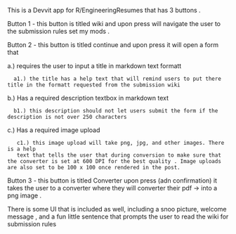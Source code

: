 This is a Devvit app for R/EngineeringResumes  that has 3 buttons . 



Button 1 - this button is titled wiki and upon press will navigate the user 
to the submission rules set my mods . 




Button 2 - this button is titled continue and upon press it will open a form that



  a.) requires the user to input a title in markdown text formatt
  
      a1.) the title has a help text that will remind users to put there title in the formatt requested from the submission wiki 


      
  b.) Has a required description textbox in markdown text 
  
      b1.) this description should not let users submit the form if the description is not over 250 characters

      
  c.) Has a required image upload 
  
       c1.) this image upload will take png, jpg, and other images. There is a help
       text that tells the user that during conversion to make sure that the converter is set at 600 DPI for the best quality . Image uploads are also set to be 100 x 100 once rendered in the post. 




       
Button 3 - this button is titled Converter upon press (adn confirmation) it takes 
the user to a converter where they will converter their pdf -> into a png image . 




There is some UI that is included as well, including a snoo picture, welcome message , and
a fun little sentence that prompts the user to read the wiki for submission rules 
